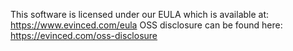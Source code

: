 This software is licensed under our EULA which is available at: https://www.evinced.com/eula
OSS disclosure can be found here: https://evinced.com/oss-disclosure
